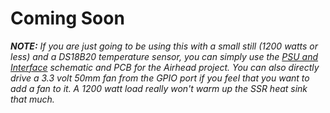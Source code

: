 # Coming Soon

_**NOTE:** If you are just going to be using this with a small still (1200 watts or less) and a DS18B20 temperature sensor, you can simply use the [PSU and Interface](https://github.com/larry-athey/airhead/tree/main/Diagrams) schematic and PCB for the Airhead project. You can also directly drive a 3.3 volt 50mm fan from the GPIO port if you feel that you want to add a fan to it. A 1200 watt load really won't warm up the SSR heat sink that much._
